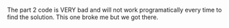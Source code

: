 The part 2 code is VERY bad and will not work programatically every time to find the solution. This one broke me but we got there.
